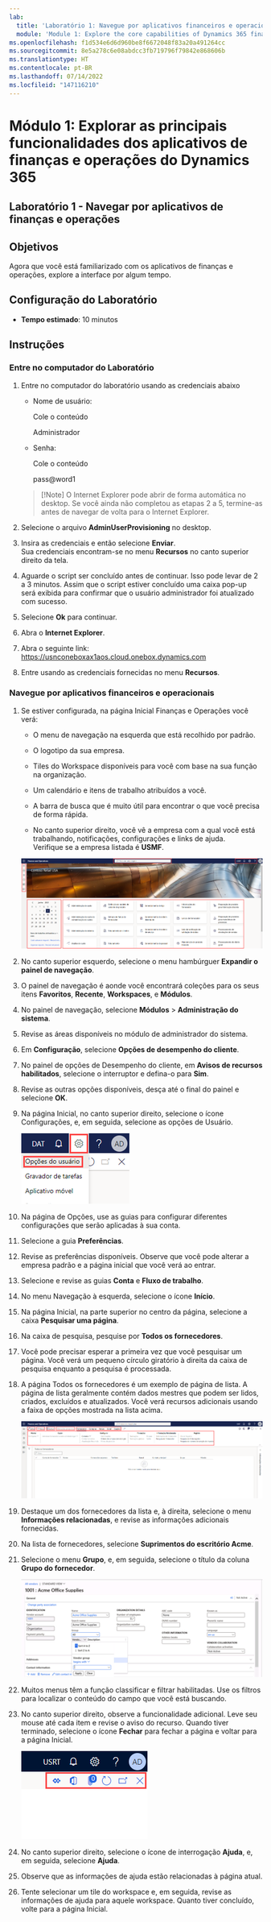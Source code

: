 ```yaml
---
lab:
  title: 'Laboratório 1: Navegue por aplicativos financeiros e operacionais'
  module: 'Module 1: Explore the core capabilities of Dynamics 365 finance and operations apps'
ms.openlocfilehash: f1d534e6d6d960be8f6672048f83a20a491264cc
ms.sourcegitcommit: 8e5a278c6e08abdcc3fb719796f79842e868606b
ms.translationtype: HT
ms.contentlocale: pt-BR
ms.lasthandoff: 07/14/2022
ms.locfileid: "147116210"
---
```

# <a name="module-1-explore-the-core-capabilities-of-dynamics-365-finance-and-operations-apps"></a>Módulo 1: Explorar as principais funcionalidades dos aplicativos de finanças e operações do Dynamics 365

## <a name="lab-1---navigate-finance-and-operations-apps"></a>Laboratório 1 - Navegar por aplicativos de finanças e operações

## <a name="objectives"></a>Objetivos

Agora que você está familiarizado com os aplicativos de finanças e operações, explore a interface por algum tempo.

## <a name="lab-setup"></a>Configuração do Laboratório

- **Tempo estimado**: 10 minutos

## <a name="instructions"></a>Instruções

### <a name="sign-in-to-the-lab-computer"></a>Entre no computador do Laboratório

1. Entre no computador do laboratório usando as credenciais abaixo

    - Nome de usuário:

        Cole o conteúdo

        Administrador

    - Senha:

        Cole o conteúdo

        pass@word1

    >[!Note] O Internet Explorer pode abrir de forma automática no desktop. Se você ainda não completou as etapas 2 a 5, termine-as antes de navegar de volta para o Internet Explorer.

1. Selecione o arquivo **AdminUserProvisioning** no desktop.

1. Insira as credenciais e então selecione **Enviar**.  
Sua credenciais encontram-se no menu **Recursos** no canto superior direito da tela.

1. Aguarde o script ser concluído antes de continuar. Isso pode levar de 2 a 3 minutos. Assim que o script estiver concluído uma caixa pop-up será exibida para confirmar que o usuário administrador foi atualizado com sucesso.

1. Selecione **Ok** para continuar.

1. Abra o **Internet Explorer**.

1. Abra o seguinte link: <https://usnconeboxax1aos.cloud.onebox.dynamics.com>

1. Entre usando as credenciais fornecidas no menu **Recursos**.

### <a name="navigate-finance-and-operations-apps"></a>Navegue por aplicativos financeiros e operacionais
1. Se estiver configurada, na página Inicial Finanças e Operações  você verá:

    - O menu de navegação na esquerda que está recolhido por padrão.

    - O logotipo da sua empresa.

    - Tiles do Workspace disponíveis para você com base na sua função na organização.

    - Um calendário e itens de trabalho atribuídos a você.

    - A barra de busca que é muito útil para encontrar o que você precisa de forma rápida.

    - No canto superior direito, você vê a empresa com a qual você está trabalhando, notificações, configurações e links de ajuda.  
    Verifique se a empresa listada é **USMF**.

    ![Página Inicial da dynamics 365 Finance e Operations com áreas destacadas.](./media/m1-common-home-page.png)

1. No canto superior esquerdo, selecione o menu hambúrguer **Expandir o painel de navegação**.

1. O painel de navegação é aonde você encontrará coleções para os seus itens **Favoritos**, **Recente**, **Workspaces**, e **Módulos**.

1. No painel de navegação, selecione **Módulos** > **Administração do sistema**.

1. Revise as áreas disponíveis no módulo de administrador do sistema.

1. Em **Configuração**, selecione **Opções de desempenho do cliente**.

1. No painel de opções de Desempenho do cliente, em **Avisos de recursos habilitados**, selecione o interruptor e defina-o para **Sim**.

1. Revise as outras opções disponíveis, desça até o final do painel e selecione **OK**.

1. Na página Inicial, no canto superior direito, selecione o ícone Configurações, e, em seguida, selecione as opções de Usuário.

    ![Captura de tela mostrando o ícone de Configurações e lista suspensa de opções de Usuário](./media/m1-common-settings-user-settings.png)

1. Na página de Opções, use as guias para configurar diferentes configurações que serão aplicadas à sua conta.

1. Selecione a guia **Preferências**.

1. Revise as preferências disponíveis. Observe que você pode alterar a empresa padrão e a página inicial que você verá ao entrar.

1. Selecione e revise as guias **Conta** e **Fluxo de trabalho**.

1. No menu Navegação à esquerda, selecione o ícone **Início**.

1. Na página Inicial, na parte superior no centro da página, selecione a caixa **Pesquisar uma página**.

1. Na caixa de pesquisa, pesquise por **Todos os fornecedores**.

1. Você pode precisar esperar a primeira vez que você pesquisar um página. Você verá um pequeno círculo giratório à direita da caixa de pesquisa enquanto a pesquisa é processada.

1. A página Todos os fornecedores é um exemplo de página de lista. A página de lista geralmente contém dados mestres que podem ser lidos, criados, excluídos e atualizados. Você verá recursos adicionais usando a faixa de opções mostrada na lista acima.

    ![A lista de todos os fornecedores com os recursos do menu destacados](./media/m1-common-all-vendor-list-page.png)

1. Destaque um dos fornecedores da lista e, à direita, selecione o menu **Informações relacionadas**, e revise as informações adicionais fornecidas.

1. Na lista de fornecedores, selecione **Suprimentos do escritório Acme**.

1. Selecione o menu **Grupo**, e, em seguida, selecione o título da coluna **Grupo do fornecedor**.

    ![Uma captura de tela da coluna do grupo do fornecedor para Suprimentos do escritório Acme.](./media/m1-common-vendor-group-menu-24493345.png)

1. Muitos menus têm a função classificar e filtrar habilitadas. Use os filtros para localizar o conteúdo do campo que você está buscando.

1. No canto superior direito, observe a funcionalidade adicional. Leve seu mouse até cada item e revise o aviso do recurso. Quando tiver terminado, selecione o ícone **Fechar** para fechar a página e voltar para a página Inicial.

    ![Menu de lista da página do canto superior direito mostrando recursos adicionais para conectar Power Apps, aplicativos do Office, botões atualizar página, abrir em nova janela e botões](./media/m1-common-list-page-additional-features-menu.png)

1. No canto superior direito, selecione o ícone de interrogação **Ajuda**, e, em seguida, selecione **Ajuda**.

1. Observe que as informações de ajuda estão relacionadas à página atual.

1. Tente selecionar um tile do workspace e, em seguida, revise as informações de ajuda para aquele workspace. Quanto tiver concluído, volte para a página Inicial.
